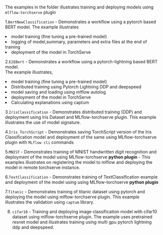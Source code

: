 The examples in the folder illustrates training and deploying models using `mlflow-torchserve` plugin

1.`BertNewClassification` - Demonstrates a workflow using a pytorch based BERT model.
                            The example illustrates
                            <li> model training (fine tuning a pre-trained model) </li>
                            <li> logging of model,summary, parameters and extra files at the end of training    
                            <li> deployment of the  model in TorchServe </li>

2.`E2EBert` - Demonstrates a workflow using a pytorch-lightning based BERT model.  
                           The example illustrates,  
                           <li> model training (fine tuning a pre-trained model)
                           <li> Distributed training using Pytorch Lightning DDP and deepspeed
                           <li> model saving and loading using mlflow autolog  
                           <li> deployment of the  model in TorchServe  
                           <li> Calculating explanations using captum  

3.`IrisClassification` -  Demonstrates distributed training (DDP) and deployment using Iris Dataset and MLflow-torchserve plugin. This example illustrates the use of model signature.

4.`Iris_TorchScript` -   Demonstrates saving TorchScript version of the Iris Classification model and deployment of the same using MLflow-torchserve plugin with `MLflow cli` commands  

5.`MNIST` - Demonstrates training of MNIST handwritten digit recognition and deployment of the model using MLflow-torchserve **python plugin** - This examples illustrates on registering the model to mlflow and deploying the model in remote torchserve instance.

6.`TextClassification` - Demonstrates training of TextClassification example and deployment of the model using using MLflow-torchserve **python plugin**  

7.`Titanic` - Demonstrates training of titanic dataset using pytorch and deploying the model using mlflow-torchserve plugin. This example illustrates the validation using `captum` library.

8. `cifar10` - Training and deploying image classification model with cifar10 dataset using mlflow-torchserve plugin. The example uses pretrained resnet model and illustrates training using multi gpu pytorch lightning ddp and deepspeed.